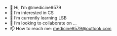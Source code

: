 - 👋 Hi, I’m @medicine9579
- 👀 I’m interested in CS
- 🌱 I’m currently learning LSB
- 💞️ I’m looking to collaborate on ...
- 📫 How to reach me:  medicine9579@outlook.com

<!---
medicine9579/medicine9579 is a ✨ special ✨ repository because its `README.md` (this file) appears on your GitHub profile.
You can click the Preview link to take a look at your changes.
--->
